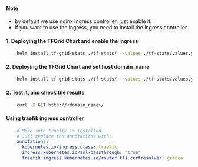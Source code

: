 #### Note

* by default we use nginx ingress controller, just enable it.
* if you want to use the ingress, you need to install the ingress controller.

#### 1. Deploying the TFGrid Chart and enable the ingress

```bash
    helm install tf-grid-stats ./tf-stats/ --values ./tf-stats/values.yaml --set ingress.enabled=true
```

#### 2. Deploying the TFGrid Chart and set host domain_name

```bash
    helm install tf-grid-stats ./tf-stats/ --values ./tf-stats/values.yaml --set ingress.hosts[0].host=<domain_name>
```

#### 2. Test it, and check the results

```bash
    curl -X GET http://<domain_name>/
```

#### Using traefik ingress controller

```yaml 
    # Make sure traefik is installed.
    # Just replace the annotations with:
    annotations:
      kubernetes.io/ingress.class: traefik
      ingress.kubernetes.io/ssl-passthrough: "true"
      traefik.ingress.kubernetes.io/router.tls.certresolver: gridca
```
